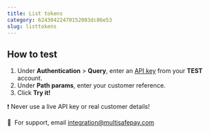 ```yaml
---
title: List tokens
category: 62430422470152003dc86e53
slug: listtokens
---
```


## How to test

1. Under **Authentication** > **Query**, enter an [API key](/docs/sites#site-id-api-key-and-security-code) from your **TEST** account.
2. Under **Path params**, enter your customer reference.
3. Click **Try it!**

❗️ Never use a live API key or real customer details!

💬&nbsp; For support, email <integration@multisafepay.com>